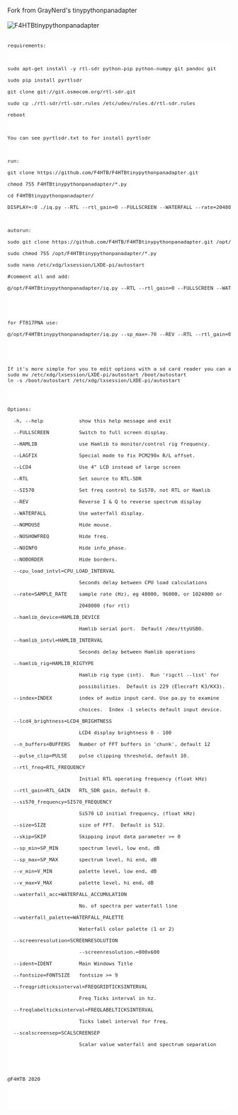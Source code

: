 
Fork from GrayNerd's tinypythonpanadapter<br />
<br />
![F4HTBtinypythonpanadapter](https://user-images.githubusercontent.com/18350938/82387136-834d1580-9a36-11ea-8b6c-0b5671cc9419.jpg)<br />
<br />
<pre style="background-color:white;font-size:80%;">
requirements:<br />
<br />
sudo apt-get install -y rtl-sdr python-pip python-numpy git pandoc git <br />
sudo pip install pyrtlsdr<br />
git clone git://git.osmocom.org/rtl-sdr.git<br />
sudo cp ./rtl-sdr/rtl-sdr.rules /etc/udev/rules.d/rtl-sdr.rules<br />
reboot<br />
<br />
You can see pyrtlsdr.txt to for install pyrtlsdr<br />
<br />
run:<br />
git clone https://github.com/F4HTB/F4HTBtinypythonpanadapter.git <br />
chmod 755 F4HTBtinypythonpanadapter/*.py<br />
cd F4HTBtinypythonpanadapter/<br />
DISPLAY=:0 ./iq.py --RTL --rtl_gain=0 --FULLSCREEN --WATERFALL --rate=2048000 --rtl_freq=145000000 --size=800 --NOMOUSE --screenresolution=800x480 --ident=F4HTB --NOSHOWFREQ --NOINFO --NOBORDER --fontsize=16 --freqgridticksinterval=100 --freqlabelticksinterval=2 --scalscreensep=50<br />
<br />
autorun:<br />
sudo git clone https://github.com/F4HTB/F4HTBtinypythonpanadapter.git /opt/F4HTBtinypythonpanadapter<br />
sudo chmod 755 /opt/F4HTBtinypythonpanadapter/*.py<br />
sudo nano /etc/xdg/lxsession/LXDE-pi/autostart<br />
#comment all and add:<br />
@/opt/F4HTBtinypythonpanadapter/iq.py --RTL --rtl_gain=0 --FULLSCREEN --WATERFALL --rate=2048000 --rtl_freq=145000000 --size=800 --NOMOUSE --screenresolution=800x480 --ident=F4HTB --NOSHOWFREQ --NOINFO --NOBORDER --fontsize=16 --freqgridticksinterval=100 --freqlabelticksinterval=2 --scalscreensep=50<br />
<br />
<br />
for FT817PNA use:<br />
@/opt/F4HTBtinypythonpanadapter/iq.py --sp_max=-70 --REV --RTL --rtl_gain=0 --FULLSCREEN --WATERFALL --rate=1024000 --rtl_freq=68330000 --size=800 --NOMOUSE --screenresolution=800x480 --ident=F6CMB --NOSHOWFREQ --NOINFO --NOBORDER --fontsize=16 --freqgridticksinterval=50 --freqlabelticksinterval=2 --scalscreensep=50<br />
<br />
<br />
If it's more simple for you to edit options with a sd card reader you can add a symlink as:
sudo mv /etc/xdg/lxsession/LXDE-pi/autostart /boot/autostart
ln -s /boot/autostart /etc/xdg/lxsession/LXDE-pi/autostart 
<br />
<br />
Options:<br />
  -h, --help            show this help message and exit<br />
  --FULLSCREEN          Switch to full screen display.<br />
  --HAMLIB              use Hamlib to monitor/control rig frequency.<br />
  --LAGFIX              Special mode to fix PCM290x R/L offset.<br />
  --LCD4                Use 4" LCD instead of large screen<br />
  --RTL                 Set source to RTL-SDR<br />
  --SI570               Set freq control to Si570, not RTL or Hamlib<br />
  --REV                 Reverse I & Q to reverse spectrum display<br />
  --WATERFALL           Use waterfall display.<br />
  --NOMOUSE             Hide mouse.<br />
  --NOSHOWFREQ          Hide freq.<br />
  --NOINFO              Hide info_phase.<br />
  --NOBORDER            Hide borders.<br />
  --cpu_load_intvl=CPU_LOAD_INTERVAL<br />
                        Seconds delay between CPU load calculations<br />
  --rate=SAMPLE_RATE    sample rate (Hz), eg 48000, 96000, or 1024000 or<br />
                        2048000 (for rtl)<br />
  --hamlib_device=HAMLIB_DEVICE<br />
                        Hamlib serial port.  Default /dev/ttyUSB0.<br />
  --hamlib_intvl=HAMLIB_INTERVAL<br />
                        Seconds delay between Hamlib operations<br />
  --hamlib_rig=HAMLIB_RIGTYPE<br />
                        Hamlib rig type (int).  Run 'rigctl --list' for<br />
                        possibilities.  Default is 229 (Elecraft K3/KX3).<br />
  --index=INDEX         index of audio input card. Use pa.py to examine<br />
                        choices.  Index -1 selects default input device.<br />
  --lcd4_brightness=LCD4_BRIGHTNESS<br />
                        LCD4 display brightness 0 - 100<br />
  --n_buffers=BUFFERS   Number of FFT buffers in 'chunk', default 12<br />
  --pulse_clip=PULSE    pulse clipping threshold, default 10.<br />
  --rtl_freq=RTL_FREQUENCY<br />
                        Initial RTL operating frequency (float kHz)<br />
  --rtl_gain=RTL_GAIN   RTL_SDR gain, default 0.<br />
  --si570_frequency=SI570_FREQUENCY<br />
                        Si570 LO initial frequency, (float kHz)<br />
  --size=SIZE           size of FFT.  Default is 512.<br />
  --skip=SKIP           Skipping input data parameter >= 0<br />
  --sp_min=SP_MIN       spectrum level, low end, dB<br />
  --sp_max=SP_MAX       spectrum level, hi end, dB<br />
  --v_min=V_MIN         palette level, low end, dB<br />
  --v_max=V_MAX         palette level, hi end, dB<br />
  --waterfall_acc=WATERFALL_ACCUMULATION<br />
                        No. of spectra per waterfall line<br />
  --waterfall_palette=WATERFALL_PALETTE<br />
                        Waterfall color palette (1 or 2)<br />
  --screenresolution=SCREENRESOLUTION<br />
                        --screenresolution.=800x600<br />
  --ident=IDENT         Main Windows Title<br />
  --fontsize=FONTSIZE   fontsize >= 9<br />
  --freqgridticksinterval=FREQGRIDTICKSINTERVAL<br />
                        Freq Ticks interval in hz.<br />
  --freqlabelticksinterval=FREQLABELTICKSINTERVAL<br />
                        Ticks label interval for freq.<br />
  --scalscreensep=SCALSCREENSEP<br />
                        Scalar value waterfall and spectrum separation<br />
<br />
<br />
@F4HTB 2020
<pre>